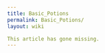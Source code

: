 ```yaml
---
title: Basic_Potions
permalink: Basic_Potions/
layout: wiki

This article has gone missing.
---
```

